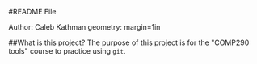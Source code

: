 #README File

Author: Caleb Kathman
geometry: margin=1in

##What is this project?
The purpose of this project is for the "COMP290 tools" course to practice using `git`.
